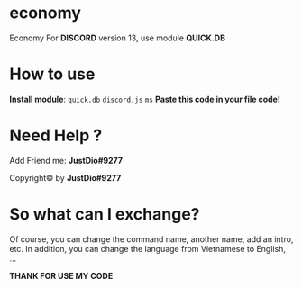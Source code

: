 # economy
Economy For **DISCORD** version 13, use module **QUICK.DB**
# How to use
**Install module**: 
    `quick.db` `discord.js` `ms`
**Paste this code in your file code!**

# Need Help ?
  Add  Friend me: **JustDio#9277**
  
Copyright© by **JustDio#9277** 

# So what can I exchange?

  Of course, you can change the command name, another name, add an intro, etc. In addition, you can change the language from Vietnamese to English, ...
  
**THANK FOR USE MY CODE**
